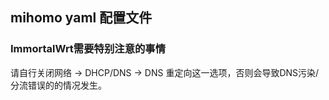 ## mihomo yaml 配置文件
### ImmortalWrt需要特别注意的事情
请自行关闭网络 -> DHCP/DNS -> DNS 重定向这一选项，否则会导致DNS污染/分流错误的的情况发生。
